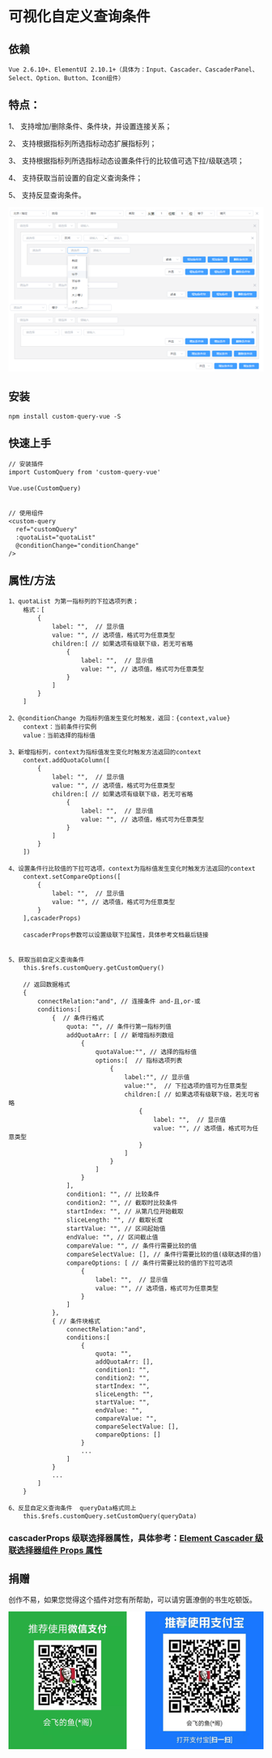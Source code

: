 # 可视化自定义查询条件

## 依赖

    Vue 2.6.10+、ElementUI 2.10.1+（具体为：Input、Cascader、CascaderPanel、Select、Option、Button、Icon组件）

## 特点：

1、 支持增加/删除条件、条件块，并设置连接关系；

2、 支持根据指标列所选指标动态扩展指标列；

3、 支持根据指标列所选指标动态设置条件行的比较值可选下拉/级联选项；

4、 支持获取当前设置的自定义查询条件；

5、 支持反显查询条件。

![效果图](https://raw.githubusercontent.com/gezi666/pictureBed/main/pictures/custom-query-vue.png)

## 安装

```
npm install custom-query-vue -S
```

## 快速上手

```
// 安装插件
import CustomQuery from 'custom-query-vue'

Vue.use(CustomQuery)


// 使用组件
<custom-query
  ref="customQuery"
  :quotaList="quotaList"
  @conditionChange="conditionChange"
/>
```

## 属性/方法

```
1、quotaList 为第一指标列的下拉选项列表；
	格式：[
		{
			label: "",  // 显示值
			value: "", // 选项值，格式可为任意类型
			children:[ // 如果选项有级联下级，若无可省略
				{
					label: "",  // 显示值
					value: "", // 选项值，格式可为任意类型
				}
			]
		}
	]

2、@conditionChange 为指标列值发生变化时触发，返回：{context,value}
	context：当前条件行实例
	value：当前选择的指标值

3、新增指标列，context为指标值发生变化时触发方法返回的context
	context.addQuotaColumn([
		{
			label: "",  // 显示值
			value: "", // 选项值，格式可为任意类型
			children:[ // 如果选项有级联下级，若无可省略
				{
					label: "",  // 显示值
					value: "", // 选项值，格式可为任意类型
				}
			]
		}
	])

4、设置条件行比较值的下拉可选项，context为指标值发生变化时触发方法返回的context
	context.setCompareOptions([
		{
			label: "",  // 显示值
			value: "", // 选项值，格式可为任意类型
		}
	],cascaderProps)

	cascaderProps参数可以设置级联下拉属性，具体参考文档最后链接


5、获取当前自定义查询条件
	this.$refs.customQuery.getCustomQuery()

	// 返回数据格式
	{
		connectRelation:"and", // 连接条件 and-且,or-或
		conditions:[
			{  // 条件行格式
				quota: "", // 条件行第一指标列值
				addQuotaArr: [ // 新增指标列数组
					{
						quotaValue:"", // 选择的指标值
						options:[  // 指标选项列表
							{
								label:"", // 显示值
								value:"",  // 下拉选项的值可为任意类型
								children:[ // 如果选项有级联下级，若无可省略
									{
										label: "",  // 显示值
										value: "", // 选项值，格式可为任意类型
									}
								]
							}
						]
					}
				],
				condition1: "", // 比较条件
				condition2: "", // 截取时比较条件
				startIndex: "", // 从第几位开始截取
				sliceLength: "", // 截取长度
				startValue: "", // 区间起始值
				endValue: "", // 区间截止值
				compareValue: "", // 条件行需要比较的值
				compareSelectValue: [], // 条件行需要比较的值(级联选择的值)
				compareOptions: [ // 条件行需要比较的值的下拉可选项
					{
						label: "",  // 显示值
						value: "", // 选项值，格式可为任意类型
					}
				]
			},
			{ // 条件块格式
				connectRelation:"and",
				conditions:[
					{
						quota: "",
						addQuotaArr: [],
						condition1: "",
						condition2: "",
						startIndex: "",
						sliceLength: "",
						startValue: "",
						endValue: "",
						compareValue: "",
						compareSelectValue: [],
						compareOptions: []
					}
					...
				]
			}
			...
		]
	}

6、反显自定义查询条件  queryData格式同上
	this.$refs.customQuery.setCustomQuery(queryData)

```

### cascaderProps 级联选择器属性，具体参考：[Element Cascader 级联选择器组件 Props 属性](https://element.eleme.cn/#/zh-CN/component/cascader#props)

## 捐赠

创作不易，如果您觉得这个插件对您有所帮助，可以请穷匮潦倒的书生吃顿饭。

![捐赠码](https://github.com/gezi666/pictureBed/blob/main/pictures/pay.png?raw=true)
